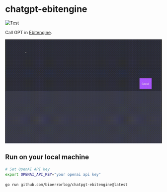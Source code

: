 # chatgpt-ebitengine

[![Test](https://github.com/bioerrorlog/chatgpt-ebitengine/actions/workflows/test.yml/badge.svg)](https://github.com/bioerrorlog/chatgpt-ebitengine/actions/workflows/test.yml)

Call GPT in [Ebitengine](https://ebitengine.org/).

![demo](screenshots/demo.gif)

## Run on your local machine

```sh
# Set OpenAI API key
export OPENAI_API_KEY="your openai api key"

go run github.com/bioerrorlog/chatpgt-ebitengine@latest
```
